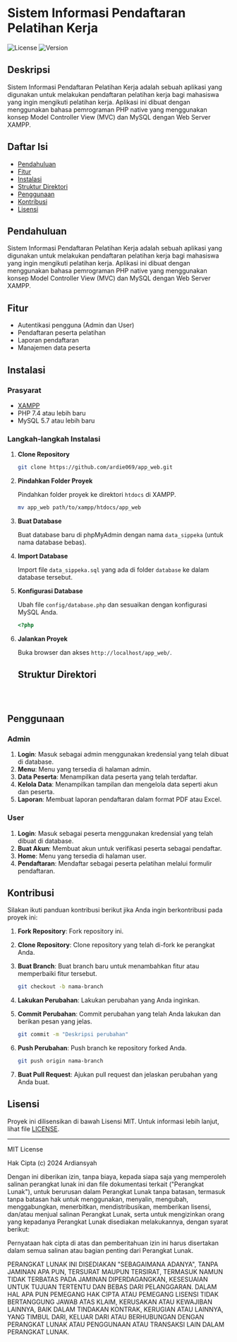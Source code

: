 # Sistem Informasi Pendaftaran Pelatihan Kerja
![License](https://img.shields.io/badge/license-MIT-blue.svg)
![Version](https://img.shields.io/badge/version-1.0.0-green.svg)

## Deskripsi
Sistem Informasi Pendaftaran Pelatihan Kerja adalah sebuah aplikasi yang digunakan
untuk melakukan pendaftaran pelatihan kerja bagi mahasiswa yang ingin mengikuti
pelatihan kerja. Aplikasi ini dibuat dengan menggunakan bahasa pemrograman
PHP native yang menggunakan konsep Model Controller View (MVC) dan MySQL dengan Web Server XAMPP.

## Daftar Isi
- [Pendahuluan](#pendahuluan)
- [Fitur](#fitur)
- [Instalasi](#instalasi)
- [Struktur Direktori](#struktur-direktori)
- [Penggunaan](#penggunaan)
- [Kontribusi](#kontribusi)
- [Lisensi](#lisensi)

## Pendahuluan

Sistem Informasi Pendaftaran Pelatihan Kerja adalah sebuah aplikasi yang digunakan
untuk melakukan pendaftaran pelatihan kerja bagi mahasiswa yang ingin mengikuti
pelatihan kerja. Aplikasi ini dibuat dengan menggunakan bahasa pemrograman
PHP native yang menggunakan konsep Model Controller View (MVC) dan MySQL dengan Web Server XAMPP.

## Fitur

- Autentikasi pengguna (Admin dan User)
- Pendaftaran peserta pelatihan
- Laporan pendaftaran
- Manajemen data peserta

## Instalasi

### Prasyarat

- [XAMPP](https://www.apachefriends.org/download.html)
- PHP 7.4 atau lebih baru
- MySQL 5.7 atau lebih baru

### Langkah-langkah Instalasi

1. **Clone Repository**

    ```bash
    git clone https://github.com/ardie069/app_web.git
    ```

2. **Pindahkan Folder Proyek**

    Pindahkan folder proyek ke direktori `htdocs` di XAMPP.

    ```bash
    mv app_web path/to/xampp/htdocs/app_web
    ```

3. **Buat Database**

    Buat database baru di phpMyAdmin dengan nama `data_sippeka` (untuk nama database bebas).

4. **Import Database**

    Import file `data_sippeka.sql` yang ada di folder `database` ke dalam database tersebut.

5. **Konfigurasi Database**

    Ubah file `config/database.php` dan sesuaikan dengan konfigurasi MySQL Anda.

    ```php
    <?php
    
    
    ```


6. **Jalankan Proyek**

    Buka browser dan akses `http://localhost/app_web/`.

    ## Struktur Direktori

    ```plaintext



## Penggunaan

### Admin

1. **Login**: Masuk sebagai admin menggunakan kredensial yang telah dibuat di database.
2. **Menu**: Menu yang tersedia di halaman admin.
3. **Data Peserta**: Menampilkan data peserta yang telah terdaftar.
4. **Kelola Data**: Menampilkan tampilan dan mengelola data seperti akun dan peserta.
5. **Laporan**: Membuat laporan pendaftaran dalam format PDF atau Excel.

### User

1. **Login**: Masuk sebagai peserta menggunakan kredensial yang telah dibuat di database.
2. **Buat Akun**: Membuat akun untuk verifikasi peserta sebagai pendaftar.
3. **Home**: Menu yang tersedia di halaman user.
4. **Pendaftaran**: Mendaftar sebagai peserta pelatihan melalui formulir pendaftaran.

## Kontribusi

Silakan ikuti panduan kontribusi berikut jika Anda ingin berkontribusi pada proyek ini:

1. **Fork Repository**: Fork repository ini.
2. **Clone Repository**: Clone repository yang telah di-fork ke perangkat Anda.
3. **Buat Branch**: Buat branch baru untuk menambahkan fitur atau memperbaiki fitur tersebut.

    ```bash
    git checkout -b nama-branch

4. **Lakukan Perubahan**: Lakukan perubahan yang Anda inginkan.
5. **Commit Perubahan**: Commit perubahan yang telah Anda lakukan dan berikan pesan yang jelas.

    ```bash
    git commit -m "Deskripsi perubahan"

6. **Push Perubahan**: Push branch ke repository forked Anda.

    ```bash
    git push origin nama-branch

7. **Buat Pull Request**: Ajukan pull request dan jelaskan perubahan yang Anda buat.

## Lisensi

Proyek ini dilisensikan di bawah Lisensi MIT. Untuk informasi lebih lanjut, lihat file [LICENSE](LICENSE).

---

MIT License

Hak Cipta (c) 2024 Ardiansyah

Dengan ini diberikan izin, tanpa biaya, kepada siapa saja yang memperoleh salinan perangkat lunak ini dan file dokumentasi terkait (\"Perangkat Lunak\"), untuk berurusan dalam Perangkat Lunak tanpa batasan, termasuk tanpa batasan hak untuk menggunakan, menyalin, mengubah, menggabungkan, menerbitkan, mendistribusikan, memberikan lisensi, dan/atau menjual salinan Perangkat Lunak, serta untuk mengizinkan orang yang kepadanya Perangkat Lunak disediakan melakukannya, dengan syarat berikut:

Pernyataan hak cipta di atas dan pemberitahuan izin ini harus disertakan dalam semua salinan atau bagian penting dari Perangkat Lunak.

PERANGKAT LUNAK INI DISEDIAKAN "SEBAGAIMANA ADANYA", TANPA JAMINAN APA PUN, TERSURAT MAUPUN TERSIRAT, TERMASUK NAMUN TIDAK TERBATAS PADA JAMINAN DIPERDAGANGKAN, KESESUAIAN UNTUK TUJUAN TERTENTU DAN BEBAS DARI PELANGGARAN. DALAM HAL APA PUN PEMEGANG HAK CIPTA ATAU PEMEGANG LISENSI TIDAK BERTANGGUNG JAWAB ATAS KLAIM, KERUSAKAN ATAU KEWAJIBAN LAINNYA, BAIK DALAM TINDAKAN KONTRAK, KERUGIAN ATAU LAINNYA, YANG TIMBUL DARI, KELUAR DARI ATAU BERHUBUNGAN DENGAN PERANGKAT LUNAK ATAU PENGGUNAAN ATAU TRANSAKSI LAIN DALAM PERANGKAT LUNAK.